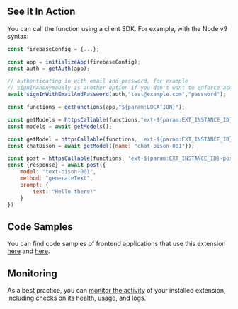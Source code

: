 ## See It In Action

You can call the function using a client SDK. For example, with the Node v9 syntax:

```javascript
const firebaseConfig = {...};

const app = initializeApp(firebaseConfig);
const auth = getAuth(app);

// authenticating in with email and password, for example
// signInAnonymously is another option if you don't want to enforce account creation
await signInWithEmailAndPassword(auth,"test@example.com","password");

const functions = getFunctions(app,"${param:LOCATION}");

const getModels = httpsCallable(functions,"ext-${param:EXT_INSTANCE_ID}-getModels")
const models = await getModels();

const getModel = httpsCallable(functions, 'ext-${param:EXT_INSTANCE_ID}-getModel');
const chatBison = await getModel({name: "chat-bison-001"});

const post = httpsCallable(functions, 'ext-${param:EXT_INSTANCE_ID}-post');
const {response} = await post({
    model: "text-bison-001",
    method: "generateText",
    prompt: {
        text: "Hello there!"
    }
})
```

## Code Samples

You can find code samples of frontend applications that use this extension [here](https://github.com/google/generative-ai-docs/tree/main/demos/palm/web/quick-prompt) and [here](https://github.com/google/generative-ai-docs/tree/main/demos/palm/web/list-it).

## Monitoring

As a best practice, you can [monitor the activity](https://firebase.google.com/docs/extensions/manage-installed-extensions#monitor) of your installed extension, including checks on its health, usage, and logs.